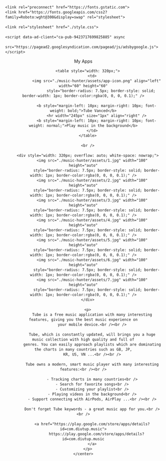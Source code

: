 <!DOCTYPE html
    PUBLIC "-//W3C//DTD XHTML 1.0 Transitional//EN" "http://www.w3.org/TR/xhtml1/DTD/xhtml1-transitional.dtd">
<html xmlns="http://www.w3.org/1999/xhtml">

<head>
    <meta http-equiv="Content-Type" content="text/html; charset=UTF-8" />
    <meta name="viewport" content="width=320, initial-scale=1.0, maximum-scale=1.0" />
    <title>Sugar97% Studio | My Apps</title>

    <link rel="preconnect" href="https://fonts.gstatic.com">
    <link href="https://fonts.googleapis.com/css2?family=Roboto:wght@300&display=swap" rel="stylesheet">

    <link rel="stylesheet" href="./style.css">

    <script data-ad-client="ca-pub-9423717699825885" async
        src="https://pagead2.googlesyndication.com/pagead/js/adsbygoogle.js"></script>
</head>

<body>
    <center>
        <div id="navigationController">
            <div id="navigationTitle">My Apps</div>
        </div>

        <table style="width: 320px;">
            <td>
                <img src="./music-hunter/assets/app-icon.png" align="left" width="60" height="60"
                    style="border-radius: 7.5px; border-style: solid; border-width: 1px; border-color:rgba(0, 0, 0, 0.1);" />

                <b style="margin-left: 10px; margin-right: 10px; font-weight: bold;">Tube Vanced</b>
                <hr width="245px" size="1px" align="right" />
                <b style="margin-left: 10px; margin-right: 10px; font-weight: normal;">Play music in the background</b>
            </td>
        </table>

        <br />

        <div style="width: 320px; overflow: auto; white-space: nowrap;">
            <img src="./music-hunter/assets/1.jpg" width="100" height="auto"
                style="border-radius: 7.5px; border-style: solid; border-width: 1px; border-color:rgba(0, 0, 0, 0.1);" />
            <img src="./music-hunter/assets/2.jpg" width="100" height="auto"
                style="border-radius: 7.5px; border-style: solid; border-width: 1px; border-color:rgba(0, 0, 0, 0.1);" />
            <img src="./music-hunter/assets/3.jpg" width="100" height="auto"
                style="border-radius: 7.5px; border-style: solid; border-width: 1px; border-color:rgba(0, 0, 0, 0.1);" />
            <img src="./music-hunter/assets/4.jpg" width="100" height="auto"
                style="border-radius: 7.5px; border-style: solid; border-width: 1px; border-color:rgba(0, 0, 0, 0.1);" />
            <img src="./music-hunter/assets/5.jpg" width="100" height="auto"
                style="border-radius: 7.5px; border-style: solid; border-width: 1px; border-color:rgba(0, 0, 0, 0.1);" />
            <img src="./music-hunter/assets/6.jpg" width="100" height="auto"
                style="border-radius: 7.5px; border-style: solid; border-width: 1px; border-color:rgba(0, 0, 0, 0.1);" />
            <img src="./music-hunter/assets/7.jpg" width="100" height="auto"
                style="border-radius: 7.5px; border-style: solid; border-width: 1px; border-color:rgba(0, 0, 0, 0.1);" />
        </div>

        <p>
            Tube is a free music application with many interesting features, giving you the best music experience on
            your mobile device.<br /><br />

            Tube, which is constantly updated, will brings you a huge music collection with high quality and full of
            genres. You can easily approach playlists which are dominating the charts in many countries such as GB, JP,
            KR, US, VN ...<br /><br />

            Tube owns a modern, smart music player with many interesting features:<br /><br />

            - Tracking charts in many countries<br />
            - Search for favorite songs<br />
            - Customizing your playlist<br />
            - Playing videos in the background<br />
            - Support connecting with AirPods, AirPlay ...<br /><br />

            Don't forget Tube keywords - a great music app for you.<br /><br />

            <a href="https://play.google.com/store/apps/details?id=com.diutup.music">
                https://play.google.com/store/apps/details?id=com.diutup.music
            </a>
        </p>
    </center>

</body>

    
</html>
